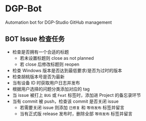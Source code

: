 # DGP-Bot
Automation bot for DGP-Studio GitHub management

## BOT Issue 检查任务
- 检查是否拥有一个合适的标题
  - 若未设置标题则 close as not planned
  - 若 close 后修改标题则 reopen
- 检查 Windows 版本是否达到最低要求/是否为过时的版本
- 检查胡桃版本号是否为最新
- 当有设备 ID 时获取用户日志并发布
- 根据用户选择的问题分类添加对应的 tag
- 当 issue 被打上 `BUG` 或 `Feat` 标签时，添加进 Project 的备忘录环节
- 当有 commit 被 push，检查该 commit 是否关闭 issue
  - 若需要关闭 issue 则添加 `已修复` 和 `等待发布` 标签并留言
  - 当有正式版 release 发布时，删除全部 `等待发布` 标签并留言
